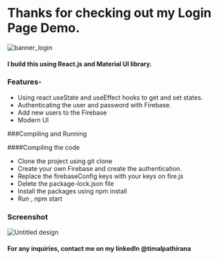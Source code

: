 # Thanks for checking out my Login Page Demo.
![banner_login](https://user-images.githubusercontent.com/68840709/115839950-83cc0880-a45e-11eb-83ca-f76f9cc0496d.png)


#### I build this using React.js and Material UI library. 
### Features-
- Using react useState and useEffect hooks to get and set states.
- Authenticating the user and password with Firebase.
- Add new users to the Firebase
- Modern UI

###Compiling and Running

####Compiling the code

- Clone the project using git clone
- Create your own Firebase and create the authentication.
- Replace the firebaseConfig keys with your keys on fire.js
- Delete the package-lock.json file
- Install the packages using npm install
- Run , npm start

### Screenshot
![Untitled design](https://user-images.githubusercontent.com/68840709/115841090-c7734200-a45f-11eb-9546-83af942f0af7.png)


#### For any inquiries, contact me on my linkedIn @timalpathirana
